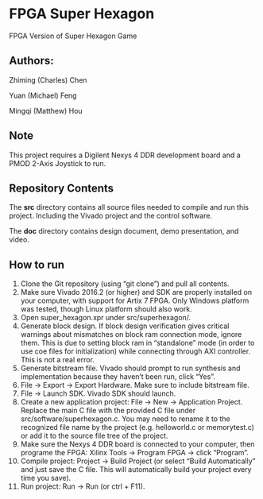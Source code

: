 # FPGA Super Hexagon
FPGA Version of Super Hexagon Game

## Authors:
Zhiming (Charles) Chen

Yuan (Michael) Feng

Mingqi (Matthew) Hou

## Note
This project requires a Digilent Nexys 4 DDR development board and a PMOD 2-Axis Joystick to run.

## Repository Contents
The **src** directory contains all source files needed to compile and run this project. Including the Vivado project and the control software.

The **doc** directory contains design document, demo presentation, and video.

## How to run
1. Clone the Git repository (using “git clone”) and pull all contents.
2. Make sure Vivado 2016.2 (or higher) and SDK are properly installed on your computer, with support for Artix 7 FPGA. Only Windows platform was tested, though Linux platform should also work.
3. Open super_hexagon.xpr under src/superhexagon/.
4. Generate block design. If block design verification gives critical warnings about mismatches on block ram connection mode, ignore them. This is due to setting block ram in “standalone” mode (in order to use coe files for initialization) while connecting through AXI controller. This is not a real error.
5. Generate bitstream file. Vivado should prompt to run synthesis and implementation because they haven’t been run, click “Yes”.
6. File → Export → Export Hardware. Make sure to include bitstream file.
7. File → Launch SDK. Vivado SDK should launch.
8. Create a new application project: File → New → Application Project. Replace the main C file with the provided C file under src/software/superhexagon.c. You may need to rename it to the recognized file name by the project (e.g. helloworld.c or memorytest.c) or add it to the source file tree of the project.
9. Make sure the Nexys 4 DDR board is connected to your computer, then programe the FPGA: Xilinx Tools → Program FPGA → click “Program”.
10. Compile project: Project → Build Project (or select “Build Automatically” and just save the C file. This will automatically build your project every time you save).
11. Run project: Run → Run (or ctrl + F11).
